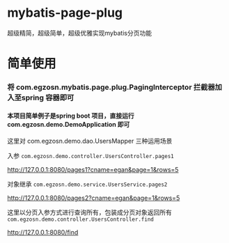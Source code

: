# mybatis-page-plug
超级精简，超级简单，超级优雅实现mybatis分页功能


# 简单使用
### 将 com.egzosn.mybatis.page.plug.PagingInterceptor 拦截器加入至spring 容器即可

#### 本项目简单例子是spring boot 项目，直接运行 com.egzosn.demo.DemoApplication 即可

这里对 com.egzosn.demo.dao.UsersMapper 三种运用场景


 
入参  `com.egzosn.demo.controller.UsersController.pages1`

http://127.0.0.1:8080/pages1?cname=egan&page=1&rows=5



对象继承  `com.egzosn.demo.service.UsersService.pages2`

http://127.0.0.1:8080/pages2?cname=egan&page=1&rows=5



这里以分页入参方式进行查询所有，包装成分页对象返回所有 `com.egzosn.demo.controller.UsersController.find`

http://127.0.0.1:8080/find